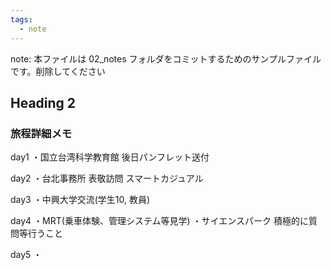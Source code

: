 ```yaml
---
tags:
  - note
---
```

note: 本ファイルは 02_notes フォルダをコミットするためのサンプルファイルです。削除してください

## Heading 2

### 旅程詳細メモ
day1
・国立台湾科学教育館
	後日パンフレット送付

day2
・台北事務所 表敬訪問
	スマートカジュアル

day3
・中興大学交流(学生10, 教員)

day4
・MRT(乗車体験、管理システム等見学)
・サイエンスパーク
	積極的に質問等行うこと

day5
・
